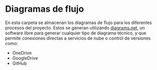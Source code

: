 # Diagramas de flujo

En esta carpeta se almacenan los diagramas de flujo para los diferentes procesos del proyecto. Estos se generan utilizando [diagrams.net](https://www.diagrams.net/), un software libre para generar cualquier tipo de diagrama técnico, y que permite conexiones directas a servicios de nube o control de versiones como:
-   OneDrive
-   GoogleDrive
-   GitHub